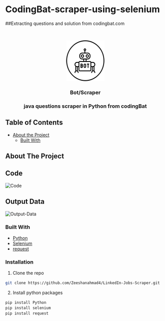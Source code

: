 # CodingBat-scraper-using-selenium


##Extracting questions and solution from codingbat.com


<!-- PROJECT LOGO -->
<br />
<p align="center">
  <a href="https://github.com/Zeeshanahmad4/Tweets-Scraper-twitter-Selenium">
    <img src="https://github.com/Zeeshanahmad4/My-Path-to-Python/blob/master/multimedia/bot-136-504893.png" alt="Logo" width="120" height="128">
  </a>
  <h3 align="center">Bot/Scraper</h3>
  <h3 align="center">java questions scraper in Python from codingBat</a> <br>
  </h3>
 </p>


<!-- TABLE OF CONTENTS -->
## Table of Contents

* [About the Project](#about-the-project)
  * [Built With](#built-with)



<!-- ABOUT THE PROJECT -->
## About The Project


## Code
![Code](https://github.com/Zeeshanahmad4/Tweets-Scraper-twitter-Selenium/blob/master/4.jpg)

## Output Data
![Output-Data](https://github.com/Zeeshanahmad4/Tweets-Scraper-twitter-Selenium/blob/master/1.PNG)


### Built With
* [Python](https://www.python.org/)
* [Selenium](https://selenium-python.readthedocs.io/)
* [request](https://docs.python.org/3/library/urllib.html)




### Installation
1. Clone the repo
```sh
git clone https://github.com/Zeeshanahmad4/LinkedIn-Jobs-Scraper.git
```

2. Install python packages
```sh
pip install Python
pip install selenium
pip install request
```
